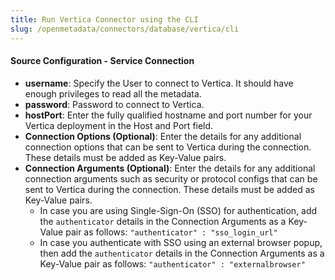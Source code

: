 ```yaml
---
title: Run Vertica Connector using the CLI
slug: /openmetadata/connectors/database/vertica/cli
---
```


<ConnectorIntro connector="Vertica" goal="CLI" hasProfiler="true" hasDBT="true" />

<Requirements />

<MetadataIngestionServiceDev service="database" connector="Vertica" goal="CLI"/>

<h4>Source Configuration - Service Connection</h4>

- **username**: Specify the User to connect to Vertica. It should have enough privileges to read all the metadata.
- **password**: Password to connect to Vertica.
- **hostPort**: Enter the fully qualified hostname and port number for your Vertica deployment in the Host and Port field.
- **Connection Options (Optional)**: Enter the details for any additional connection options that can be sent to Vertica during the connection. These details must be added as Key-Value pairs.
- **Connection Arguments (Optional)**: Enter the details for any additional connection arguments such as security or protocol configs that can be sent to Vertica during the connection. These details must be added as Key-Value pairs. 
  - In case you are using Single-Sign-On (SSO) for authentication, add the `authenticator` details in the Connection Arguments as a Key-Value pair as follows: `"authenticator" : "sso_login_url"`
  - In case you authenticate with SSO using an external browser popup, then add the `authenticator` details in the Connection Arguments as a Key-Value pair as follows: `"authenticator" : "externalbrowser"`

<MetadataIngestionConfig service="database" connector="Vertica" goal="CLI" hasProfiler="true" hasDBT="true"/>
